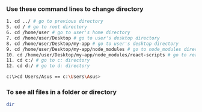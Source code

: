 ### Use these command lines to change directory
```bash
1. cd ../ # go to previous directory
5. cd / # go to root directory
6. cd /home/user # go to user's home directory
7. cd /home/user/Desktop # go to user's desktop directory
8. cd /home/user/Desktop/my-app # go to user's desktop directory
9. cd /home/user/Desktop/my-app/node_modules # go to node_modules directory
10. cd /home/user/Desktop/my-app/node_modules/react-scripts # go to react-scripts directory
11. cd c:/ # go to c: directory
12. cd d:/ # go to d: directory
```
```bash
c:\>cd Users/Asus == c:\Users\Asus>
```

### To see all files in a folder or directory
```bash
dir
```